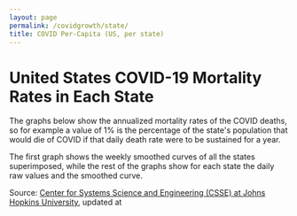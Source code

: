 ```yaml
---
layout: page
permalink: /covidgrowth/state/
title: COVID Per-Capita (US, per state)
---
```


<script src="https://cdn.jsdelivr.net/npm/moment@2.24.0" defer></script>
<script src="https://cdn.jsdelivr.net/npm/chart.js@2.8.0" defer></script>
<script src="/covidgrowth/data_state.js" defer></script>
<script src="/covidgrowth/state.js" defer></script>

# United States COVID-19 Mortality Rates in Each State

The graphs below show the annualized mortality rates of the COVID deaths, so for example a value of 1% is the percentage of the state's population that would die of COVID if that daily death rate were to be sustained for a year.

The first graph shows the weekly smoothed curves of all the states superimposed, while the rest of the graphs show for each state the daily raw values and the smoothed curve.

<nav id="navElement"></nav>
<article id="articleElement"></article>

Source: [Center for Systems Science and Engineering (CSSE) at Johns Hopkins University][1],
updated at <span id="updateTimeElement"></span>

[1]: https://github.com/CSSEGISandData/COVID-19
